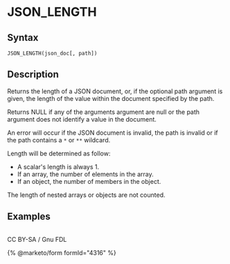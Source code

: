 
# JSON_LENGTH

## Syntax


```
JSON_LENGTH(json_doc[, path])
```

## Description


Returns the length of a JSON document, or, if the optional path argument is given, the length of the value within the document specified by the path.


Returns NULL if any of the arguments argument are null or the path argument does not identify a value in the document.


An error will occur if the JSON document is invalid, the path is invalid or if the path contains a `*` or `**` wildcard.


Length will be determined as follow:


* A scalar's length is always 1.
* If an array, the number of elements in the array.
* If an object, the number of members in the object.


The length of nested arrays or objects are not counted.


## Examples


```

```


CC BY-SA / Gnu FDL


{% @marketo/form formId="4316" %}
